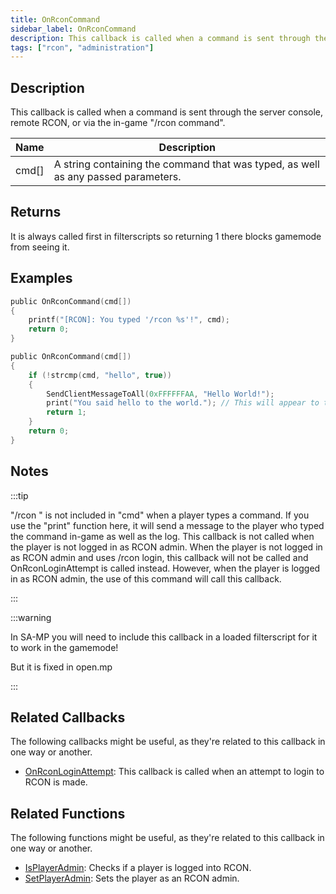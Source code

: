 ```yaml
---
title: OnRconCommand
sidebar_label: OnRconCommand
description: This callback is called when a command is sent through the server console, remote RCON, or via the in-game "/rcon command".
tags: ["rcon", "administration"]
---
```


## Description

This callback is called when a command is sent through the server console, remote RCON, or via the in-game "/rcon command".

| Name  | Description                                                                       |
| ----- | --------------------------------------------------------------------------------- |
| cmd[] | A string containing the command that was typed, as well as any passed parameters. |

## Returns

It is always called first in filterscripts so returning 1 there blocks gamemode from seeing it.

## Examples

```c
public OnRconCommand(cmd[])
{
    printf("[RCON]: You typed '/rcon %s'!", cmd);
    return 0;
}

public OnRconCommand(cmd[])
{
    if (!strcmp(cmd, "hello", true))
    {
        SendClientMessageToAll(0xFFFFFFAA, "Hello World!");
        print("You said hello to the world."); // This will appear to the player who typed the rcon command in the chat in white
        return 1;
    }
    return 0;
}
```

## Notes

:::tip

"/rcon " is not included in "cmd" when a player types a command. If you use the "print" function here, it will send a message to the player who typed the command in-game as well as the log. This callback is not called when the player is not logged in as RCON admin. When the player is not logged in as RCON admin and uses /rcon login, this callback will not be called and OnRconLoginAttempt is called instead. However, when the player is logged in as RCON admin, the use of this command will call this callback.

:::

:::warning

In SA-MP you will need to include this callback in a loaded filterscript for it to work in the gamemode!

But it is fixed in open.mp

:::

## Related Callbacks

The following callbacks might be useful, as they're related to this callback in one way or another. 

- [OnRconLoginAttempt](OnRconLoginAttempt): This callback is called when an attempt to login to RCON is made.

## Related Functions

The following functions might be useful, as they're related to this callback in one way or another. 

- [IsPlayerAdmin](../functions/IsPlayerAdmin): Checks if a player is logged into RCON.
- [SetPlayerAdmin](../functions/SetPlayerAdmin): Sets the player as an RCON admin.
